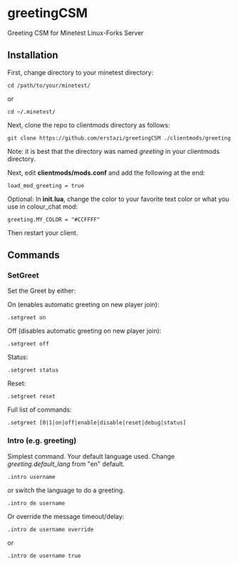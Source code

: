 # greetingCSM
Greeting CSM for Minetest Linux-Forks Server

## Installation
First, change directory to your minetest directory:
```
cd /path/to/your/minetest/
```
or
```
cd ~/.minetest/
```

Next, clone the repo to clientmods directory as follows:
```
git clone https://github.com/erstazi/greetingCSM ./clientmods/greeting
```
Note: it is best that the directory was named *greeting* in your clientmods directory.

Next, edit **clientmods/mods.conf** and add the following at the end:
```
load_mod_greeting = true
```

Optional: In **init.lua**, change the color to your favorite text color or what you use in colour_chat mod:
```
greeting.MY_COLOR = "#CCFFFF"
```

Then restart your client.


## Commands

### SetGreet
Set the Greet by either:

On (enables automatic greeting on new player join):
```
.setgreet on
```

Off (disables automatic greeting on new player join):
```
.setgreet off
```

Status:
```
.setgreet status
```

Reset:
```
.setgreet reset
```

Full list of commands:
```
.setgreet [0|1|on|off|enable|disable|reset|debug|status]
```

### Intro (e.g. greeting)

Simplest command. Your default language used. Change *greeting.default_lang* from "en" default.
```
.intro username
```
or switch the language to do a greeting.
```
.intro de username
```

Or override the message timeout/delay:
```
.intro de username override
```
or
```
.intro de username true
```
